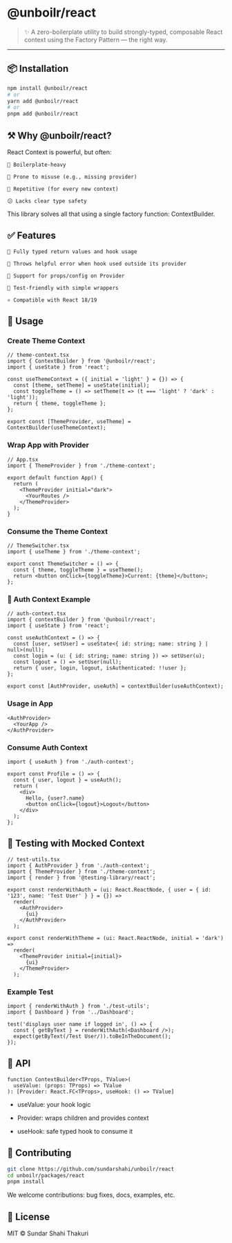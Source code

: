 # @unboilr/react

> ✨ A zero-boilerplate utility to build strongly-typed, composable React context using the Factory Pattern — the right way.

---

## 📦 Installation

```bash
npm install @unboilr/react
# or
yarn add @unboilr/react
# or
pnpm add @unboilr/react
```

## ⚒️ Why @unboilr/react?

React Context is powerful, but often:

    🧱 Boilerplate-heavy

    🧩 Prone to misuse (e.g., missing provider)

    🔁 Repetitive (for every new context)

    😕 Lacks clear type safety

This library solves all that using a single factory function: ContextBuilder.

## ✅ Features

    🧠 Fully typed return values and hook usage

    🚫 Throws helpful error when hook used outside its provider

    🔧 Support for props/config on Provider

    🧪 Test-friendly with simple wrappers

    ⚛️ Compatible with React 18/19

## 🚀 Usage
### Create Theme Context
```tsx 
// theme-context.tsx
import { ContextBuilder } from '@unboilr/react';
import { useState } from 'react';

const useThemeContext = ({ initial = 'light' } = {}) => {
  const [theme, setTheme] = useState(initial);
  const toggleTheme = () => setTheme(t => (t === 'light' ? 'dark' : 'light'));
  return { theme, toggleTheme };
};

export const [ThemeProvider, useTheme] = ContextBuilder(useThemeContext);

```
### Wrap App with Provider
```tsx
// App.tsx
import { ThemeProvider } from './theme-context';

export default function App() {
  return (
    <ThemeProvider initial="dark">
      <YourRoutes />
    </ThemeProvider>
  );
}
```
### Consume the Theme Context
```tsx
// ThemeSwitcher.tsx
import { useTheme } from './theme-context';

export const ThemeSwitcher = () => {
  const { theme, toggleTheme } = useTheme();
  return <button onClick={toggleTheme}>Current: {theme}</button>;
};
```
### 🔐 Auth Context Example
```tsx
// auth-context.tsx
import { contextBuilder } from '@unboilr/react';
import { useState } from 'react';

const useAuthContext = () => {
  const [user, setUser] = useState<{ id: string; name: string } | null>(null);
  const login = (u: { id: string; name: string }) => setUser(u);
  const logout = () => setUser(null);
  return { user, login, logout, isAuthenticated: !!user };
};

export const [AuthProvider, useAuth] = contextBuilder(useAuthContext);

```
### Usage in App
```tsx
<AuthProvider>
  <YourApp />
</AuthProvider>

```
### Consume Auth Context
```tsx
import { useAuth } from './auth-context';

export const Profile = () => {
  const { user, logout } = useAuth();
  return (
    <div>
      Hello, {user?.name}
      <button onClick={logout}>Logout</button>
    </div>
  );
};

```
## 🧪 Testing with Mocked Context
```tsx
// test-utils.tsx
import { AuthProvider } from './auth-context';
import { ThemeProvider } from './theme-context';
import { render } from '@testing-library/react';

export const renderWithAuth = (ui: React.ReactNode, { user = { id: '123', name: 'Test User' } } = {}) =>
  render(
    <AuthProvider>
      {ui}
    </AuthProvider>
  );

export const renderWithTheme = (ui: React.ReactNode, initial = 'dark') =>
  render(
    <ThemeProvider initial={initial}>
      {ui}
    </ThemeProvider>
  );

```
### Example Test
```tsx
import { renderWithAuth } from './test-utils';
import { Dashboard } from '../Dashboard';

test('displays user name if logged in', () => {
  const { getByText } = renderWithAuth(<Dashboard />);
  expect(getByText(/Test User/)).toBeInTheDocument();
});

```


## 🧠 API
```tsx
function ContextBuilder<TProps, TValue>(
  useValue: (props: TProps) => TValue
): [Provider: React.FC<TProps>, useHook: () => TValue]
```

  - useValue: your hook logic

  - Provider: wraps children and provides context

  - useHook: safe typed hook to consume it
    

## 🤝 Contributing

```bash
git clone https://github.com/sundarshahi/unboilr/react
cd unboilr/packages/react
pnpm install
```

We welcome contributions: bug fixes, docs, examples, etc.

## 📄 License

MIT © Sundar Shahi Thakuri
